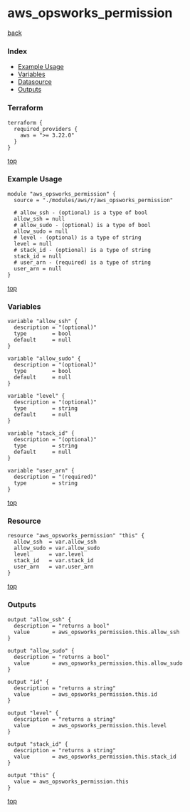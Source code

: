 # aws_opsworks_permission

[back](../aws.md)

### Index

- [Example Usage](#example-usage)
- [Variables](#variables)
- [Datasource](#datasource)
- [Outputs](#outputs)

### Terraform

```hcl
terraform {
  required_providers {
    aws = ">= 3.22.0"
  }
}
```

[top](#index)

### Example Usage

```hcl
module "aws_opsworks_permission" {
  source = "./modules/aws/r/aws_opsworks_permission"

  # allow_ssh - (optional) is a type of bool
  allow_ssh = null
  # allow_sudo - (optional) is a type of bool
  allow_sudo = null
  # level - (optional) is a type of string
  level = null
  # stack_id - (optional) is a type of string
  stack_id = null
  # user_arn - (required) is a type of string
  user_arn = null
}
```

[top](#index)

### Variables

```hcl
variable "allow_ssh" {
  description = "(optional)"
  type        = bool
  default     = null
}

variable "allow_sudo" {
  description = "(optional)"
  type        = bool
  default     = null
}

variable "level" {
  description = "(optional)"
  type        = string
  default     = null
}

variable "stack_id" {
  description = "(optional)"
  type        = string
  default     = null
}

variable "user_arn" {
  description = "(required)"
  type        = string
}
```

[top](#index)

### Resource

```hcl
resource "aws_opsworks_permission" "this" {
  allow_ssh  = var.allow_ssh
  allow_sudo = var.allow_sudo
  level      = var.level
  stack_id   = var.stack_id
  user_arn   = var.user_arn
}
```

[top](#index)

### Outputs

```hcl
output "allow_ssh" {
  description = "returns a bool"
  value       = aws_opsworks_permission.this.allow_ssh
}

output "allow_sudo" {
  description = "returns a bool"
  value       = aws_opsworks_permission.this.allow_sudo
}

output "id" {
  description = "returns a string"
  value       = aws_opsworks_permission.this.id
}

output "level" {
  description = "returns a string"
  value       = aws_opsworks_permission.this.level
}

output "stack_id" {
  description = "returns a string"
  value       = aws_opsworks_permission.this.stack_id
}

output "this" {
  value = aws_opsworks_permission.this
}
```

[top](#index)